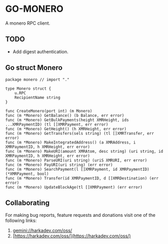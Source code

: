 # GO-MONERO

A monero RPC client.

## TODO

- Add digest authentication.

## Go struct Monero

    package monero // import "."
    
    type Monero struct {
        u.RPC
        RecipientName string
    }
    
    func CreateMonero(port int) (m Monero)
    func (m *Monero) GetBalance() (b Balance, err error)
    func (m *Monero) GetBulkPayments(height XMRHeight, ids ...XMRPaymentID) (tl []XMRPayment, err error)
    func (m *Monero) GetHeight() (h XMRHeight, err error)
    func (m *Monero) GetTransfers(sels string) (tl []XMRTransfer, err error)
    func (m *Monero) MakeIntegratedAddress() (a XMRAddress, i XMRPaymentID, h XMRHeight, err error)
    func (m *Monero) MakeURI(amount XMRAtom, desc string) (uri string, id XMRPaymentID, h XMRHeight, err error)
    func (m *Monero) ParseURI(uri string) (uriS XMRURI, err error)
    func (m *Monero) PayURI(uri string) (err error)
    func (m *Monero) SearchPayment(l []XMRPayment, id XMRPaymentID) (*XMRPayment, bool)
    func (m *Monero) Transfer(id XMRPaymentID, d []XMRDestination) (err error)
    func (m *Monero) UpdateBlockAge(tl []XMRPayment) (err error)

## Collaborating

For making bug reports, feature requests and donations visit
one of the following links:

1. [gemini://harkadev.com/oss/](gemini://harkadev.com/oss/)
2. [https://harkadev.com/oss/](https://harkadev.com/oss/)
